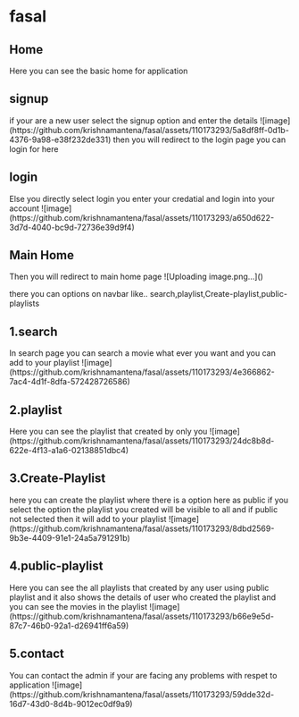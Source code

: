 # fasal
<h2>Home</h2>Here you can see the basic home for application
<h2>signup</h2>if your are a new user select the signup option and enter the details
![image](https://github.com/krishnamantena/fasal/assets/110173293/5a8df8ff-0d1b-4376-9a98-e38f232de331)
  then you will redirect to the login page you can login for here
<h2>login</h2>Else you directly select login you enter your credatial and login into your account 
![image](https://github.com/krishnamantena/fasal/assets/110173293/a650d622-3d7d-4040-bc9d-72736e39d9f4)

<h2>Main Home</h2>Then you will redirect to main home page
![Uploading image.png…]()

there you can options on navbar like.. search,playlist,Create-playlist,public-playlists
<h2>1.search</h2> In search page you can search a movie what ever you want and you can add to your playlist
![image](https://github.com/krishnamantena/fasal/assets/110173293/4e366862-7ac4-4d1f-8dfa-572428726586)

<h2>2.playlist</h2> Here you can see the playlist that created by only you
![image](https://github.com/krishnamantena/fasal/assets/110173293/24dc8b8d-622e-4f13-a1a6-02138851dbc4)

<h2>3.Create-Playlist</h2>here you can create the playlist where there is a option here as public if you select the option the playlist you created will be visible to all and if public not selected then it will add to your playlist
![image](https://github.com/krishnamantena/fasal/assets/110173293/8dbd2569-9b3e-4409-91e1-24a5a791291b)

<h2>4.public-playlist</h2> Here you can see the all playlists that created by any user using public playlist and it also shows the details of user who created the playlist and you can see the movies in the playlist
![image](https://github.com/krishnamantena/fasal/assets/110173293/b66e9e5d-87c7-46b0-92a1-d26941ff6a59)

<h2>5.contact</h2>You can contact the admin if your are facing any problems with respet to application
![image](https://github.com/krishnamantena/fasal/assets/110173293/59dde32d-16d7-43d0-8d4b-9012ec0df9a9)
